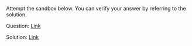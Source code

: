 Attempt the sandbox below. You can verify your answer by referring to the solution.

Question: [Link](https://neetocode.com/create/react/academy/JSX-OGY)

Solution: [Link](https://neetocode.com/create/react/academy/JSX-FYU)
